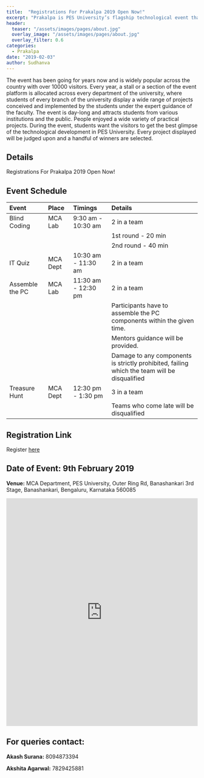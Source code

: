 ```yaml
---
title:  "Registrations For Prakalpa 2019 Open Now!"
excerpt: "Prakalpa is PES University’s flagship technological event that showcases the best projects and demonstrations that PES University has to offer."
header:
  teaser: "/assets/images/pages/about.jpg"
  overlay_image: "/assets/images/pages/about.jpg"
  overlay_filter: 0.6
categories: 
  - Prakalpa
date: "2019-02-03"
author: Sudhanva
---
```


The event has been going for years now and is widely popular across the country with over 10000 visitors. Every year, a stall or a section of the event platform is allocated across every department of the university, where students of every branch of the university display a wide range of projects conceived and implemented by the students under the expert guidance of the faculty. The event is day-long and attracts students from various institutions and the public. People enjoyed a wide variety of practical projects. During the event, students want the visitors to get the best glimpse of the technological development in PES University. Every project displayed will be judged upon and a handful of winners are selected.

## Details

Registrations For Prakalpa 2019 Open Now!

## Event Schedule

| Event                 | Place           | Timings                     | Details             |
| :---                  | :----           | :---                        | :--                 |
| Blind Coding          | MCA Lab         | 9:30 am - 10:30 am          | 2 in a team  |
|                       |                 |                             | 1st round - 20 min  |
|                       |                 |                             | 2nd round - 40 min  |
| IT Quiz               | MCA Dept        | 10:30 am - 11:30 am         | 2 in a team         |
| Assemble the PC       | MCA Lab         | 11:30 am - 12:30 pm         | 2 in a team         |      
| | | | Participants have to assemble the PC components within the given time. |
| | | | Mentors guidance will be provided. |
| | | | Damage to any components is strictly prohibited, failing which the team will be disqualified  |              
| Treasure Hunt         | MCA Dept        | 12:30 pm - 1:30 pm          | 3 in a team         |                      
| | | | Teams who come late will be disqualified   |

## Registration Link

Register [here](https://goo.gl/forms/WKxFcNBhZ7jAn70H2)

## Date of Event: 9th February 2019
**Venue:** MCA Department, PES University, Outer Ring Rd, Banashankari 3rd Stage, Banashankari, Bengaluru, Karnataka 560085

<iframe src="https://www.google.com/maps/embed?pb=!1m18!1m12!1m3!1d3888.58734300745!2d77.53563219593926!3d12.934222918894944!2m3!1f0!2f0!3f0!3m2!1i1024!2i768!4f13.1!3m3!1m2!1s0x3bae3e468d8d36d3%3A0x694d74f6ac640acf!2sPES+University!5e0!3m2!1sen!2sin!4v1549182999598" width="100%" height="600" frameborder="0" style="border:0" allowfullscreen></iframe>

## For queries contact:
**Akash Surana:** 8094873394

**Akshita Agarwal:** 7829425881